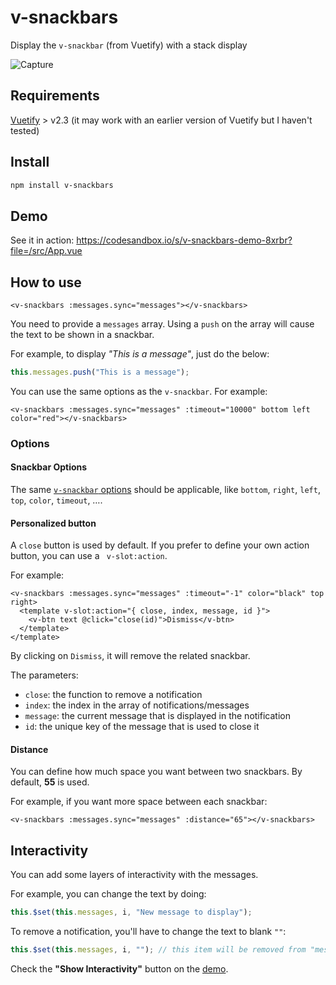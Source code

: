 # v-snackbars
Display the `v-snackbar` (from Vuetify) with a stack display

![Capture](https://user-images.githubusercontent.com/946315/86259071-d8468480-bbbb-11ea-9eca-3aac7d9be455.PNG)

## Requirements

[Vuetify](https://www.npmjs.com/package/vuetify) > v2.3 (it may work with an earlier version of Vuetify but I haven't tested)

## Install

```bash
npm install v-snackbars
```

## Demo

See it in action: https://codesandbox.io/s/v-snackbars-demo-8xrbr?file=/src/App.vue

## How to use

```vue
<v-snackbars :messages.sync="messages"></v-snackbars>
```

You need to provide a `messages` array. Using a `push` on the array will cause the text to be shown in a snackbar.

For example, to display _"This is a message"_, just do the below:
```javascript
this.messages.push("This is a message");
```

You can use the same options as the `v-snackbar`. For example:
```vue
<v-snackbars :messages.sync="messages" :timeout="10000" bottom left color="red"></v-snackbars>
```

### Options

#### Snackbar Options

The same [`v-snackbar` options](https://vuetifyjs.com/en/components/snackbars/) should be applicable, like `bottom`, `right`, `left`, `top`, `color`, `timeout`, ….

#### Personalized button

A `close` button is used by default. If you prefer to define your own action button, you can use a ` v-slot:action`.

For example:
```vue
<v-snackbars :messages.sync="messages" :timeout="-1" color="black" top right>
  <template v-slot:action="{ close, index, message, id }">
    <v-btn text @click="close(id)">Dismiss</v-btn>
  </template>
</template>
```

By clicking on `Dismiss`, it will remove the related snackbar.

The parameters:
  - `close`: the function to remove a notification
  - `index`: the index in the array of notifications/messages
  - `message`: the current message that is displayed in the notification
  - `id`: the unique key of the message that is used to close it

#### Distance

You can define how much space you want between two snackbars. By default, **55** is used.

For example, if you want more space between each snackbar:
```vue
<v-snackbars :messages.sync="messages" :distance="65"></v-snackbars>
```

## Interactivity

You can add some layers of interactivity with the messages.

For example, you can change the text by doing:
```javascript
this.$set(this.messages, i, "New message to display");
```

To remove a notification, you'll have to change the text to blank `""`:
```javascript
this.$set(this.messages, i, ""); // this item will be removed from "messages" by "v-snackbars"
```

Check the **"Show Interactivity"** button on the [demo](https://codesandbox.io/s/v-snackbars-demo-8xrbr?file=/src/App.vue).
